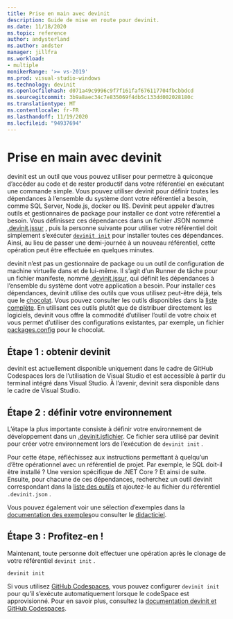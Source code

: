 ```yaml
---
title: Prise en main avec devinit
description: Guide de mise en route pour devinit.
ms.date: 11/18/2020
ms.topic: reference
author: andysterland
ms.author: andster
manager: jillfra
ms.workload:
- multiple
monikerRange: '>= vs-2019'
ms.prod: visual-studio-windows
ms.technology: devinit
ms.openlocfilehash: d071a49c9996c9f7f161faf676117704fbcbbdcd
ms.sourcegitcommit: 3b9a8aec34c7e835069f4db5c133dd002028180c
ms.translationtype: MT
ms.contentlocale: fr-FR
ms.lasthandoff: 11/19/2020
ms.locfileid: "94937694"
---
```

# <a name="getting-started-with-devinit"></a>Prise en main avec devinit

devinit est un outil que vous pouvez utiliser pour permettre à quiconque d’accéder au code et de rester productif dans votre référentiel en exécutant une commande simple. Vous pouvez utiliser devinit pour définir toutes les dépendances à l’ensemble du système dont votre référentiel a besoin, comme SQL Server, Node.js, docker ou IIS. Devinit peut appeler d’autres outils et gestionnaires de package pour installer ce dont votre référentiel a besoin. Vous définissez ces dépendances dans un fichier JSON nommé [.devinit.jssur](devinit-json.md) , puis la personne suivante pour utiliser votre référentiel doit simplement s’exécuter [`devinit init`](devinit-commands.md#init) pour installer toutes ces dépendances. Ainsi, au lieu de passer une demi-journée à un nouveau référentiel, cette opération peut être effectuée en quelques minutes.

devinit n’est pas un gestionnaire de package ou un outil de configuration de machine virtuelle dans et de lui-même. Il s’agit d’un Runner de tâche pour un fichier manifeste, nommé [.devinit.jssur](devinit-json.md), qui définit les dépendances à l’ensemble du système dont votre application a besoin. Pour installer ces dépendances, devinit utilise des outils que vous utilisez peut-être déjà, tels que le [chocolat](https://chocolatey.org). Vous pouvez consulter les outils disponibles dans la [liste complète](devinit-tool-list.md). En utilisant ces outils plutôt que de distribuer directement les logiciels, devinit vous offre la commodité d’utiliser l’outil de votre choix et vous permet d’utiliser des configurations existantes, par exemple, un fichier [packages.config](https://chocolatey.org/docs/commands-install#packagesconfig) pour le chocolat.  

## <a name="step-1-get-devinit"></a>Étape 1 : obtenir devinit

devinit est actuellement disponible uniquement dans le cadre de GitHub Codespaces lors de l’utilisation de Visual Studio et est accessible à partir du terminal intégré dans Visual Studio. À l’avenir, devinit sera disponible dans le cadre de Visual Studio.

## <a name="step-2-define-your-environment"></a>Étape 2 : définir votre environnement

L’étape la plus importante consiste à définir votre environnement de développement dans un [.devinit.jsfichier](devinit-json.md). Ce fichier sera utilisé par devinit pour créer votre environnement lors de l’exécution de `devinit init` .

Pour cette étape, réfléchissez aux instructions permettant à quelqu’un d’être opérationnel avec un référentiel de projet. Par exemple, le SQL doit-il être installé ? Une version spécifique de .NET Core ? Et ainsi de suite. Ensuite, pour chacune de ces dépendances, recherchez un outil devinit correspondant dans la [liste des outils](devinit-tool-list.md) et ajoutez-le au fichier du référentiel `.devinit.json` .

Vous pouvez également voir une sélection d’exemples dans la [documentation des exemples](sample-readme.md)ou consulter le [didacticiel](tutorial.md).

## <a name="step-3-enjoy"></a>Étape 3 : Profitez-en !

Maintenant, toute personne doit effectuer une opération après le clonage de votre référentiel `devinit init` .

```console
devinit init
```

Si vous utilisez [GitHub Codespaces](https://github.com/features/codespaces), vous pouvez configurer `devinit init` pour qu’il s’exécute automatiquement lorsque le codeSpace est approvisionné. Pour en savoir plus, consultez la [documentation devinit et GitHub Codespaces](devinit-and-codespaces.md).
